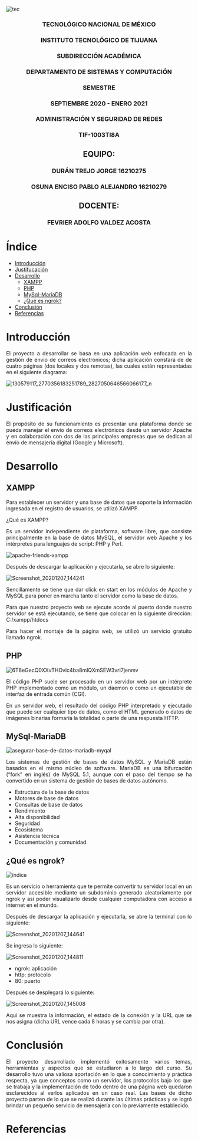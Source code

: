 ![tec](https://i.imgur.com/DKIVS3c.png)

<div style="text-align: center">

### TECNOLÓGICO NACIONAL DE MÉXICO

### INSTITUTO TECNOLÓGICO DE TIJUANA

### SUBDIRECCIÓN ACADÉMICA

### DEPARTAMENTO DE SISTEMAS Y COMPUTACIÓN

### SEMESTRE

### SEPTIEMBRE 2020 - ENERO 2021

### ADMINISTRACIÓN Y SEGURIDAD DE REDES 

### TIF-1003TI8A

## EQUIPO:

### DURÁN TREJO JORGE 16210275

### OSUNA ENCISO PABLO ALEJANDRO 16210279

## DOCENTE:

### FEVRIER ADOLFO VALDEZ ACOSTA

</div>

# Índice

* [Introducción](#introduccion)
* [Justifucación](#justificacion)
* [Desarrollo](#desarrollo)
  * [XAMPP](#xampp)
  * [PHP](#php)
  * [MySql-MariaDB](#databases)
  * [¿Qué es ngrok?](#ngrok)
* [Conclusión](#conclusion)
* [Referencias](#referencias)

<div style="text-align: justify">

<div id='introduccion'/>

# Introducción 

El proyecto a desarrollar se basa en una aplicación web enfocada en la gestión de envío de correos electrónicos; dicha aplicación constará de de cuatro páginas (dos locales y dos remotas), las cuales están representadas en el siguiente diagrama:

![130579117_2770356183251789_2827050646566066177_n](https://i.imgur.com/cLEqiK5.png)

<div id='justificacion'/>

# Justificación

El propósito de su funcionamiento es presentar una plataforma donde se pueda manejar el envío de correos electrónicos desde un servidor Apache y en colaboración con dos de las principales empresas que se dedican al envío de mensajería digital (Google y Microsoft).

<div id='desarrollo'/>

# Desarrollo

<div id='xampp'/>

## XAMPP 
Para establecer un servidor y una base de datos que soporte la información ingresada en el registro de usuarios, se utilizó XAMPP. 

¿Qué es XAMPP? 

Es un servidor independiente de plataforma, software libre, que consiste principalmente en la base de datos MySQL, el servidor web Apache y los intérpretes para lenguajes de script: PHP y Perl.

![apache-friends-xampp](https://i.imgur.com/pDzvqpG.jpg)

Después de descargar la aplicación y ejecutarla, se abre lo siguiente:

![Screenshot_20201207_144241](https://i.imgur.com/CKPXiYE.png)

Sencillamente se tiene que dar click en start en los módulos de Apache y MySQL para poner en marcha tanto el servidor como la base de datos.

Para que nuestro proyecto web se ejecute acorde al puerto donde nuestro servidor se está ejecutando, se tiene que colocar en la siguiente dirección: C:/xampp/htdocs

Para hacer el montaje de la página web, se utilizó un servicio gratuito llamado ngrok. 

<div id='php'/>

## PHP

![6T8eGecQ0XXvTHOvic4ba8mlQXmSEW3vrI7jenmv](https://i.imgur.com/yHir40W.png)

El código PHP suele ser procesado en un servidor web por un intérprete PHP implementado como un módulo, un daemon o como un ejecutable de interfaz de entrada común (CGI). 

En un servidor web, el resultado del código PHP interpretado y ejecutado que puede ser cualquier tipo de datos, como el HTML generado o datos de imágenes binarias formaría la totalidad o parte de una respuesta HTTP.

<div id='databases'/>

## MySql-MariaDB

![asegurar-base-de-datos-mariadb-myqal](https://i.imgur.com/ezjaSe2.png)

Los sistemas de gestión de bases de datos MySQL y MariaDB están basados en el mismo núcleo de software. MariaDB es una bifurcación (“fork” en inglés) de MySQL 5.1, aunque con el paso del tiempo se ha convertido en un sistema de gestión de bases de datos autónomo.  

* Estructura de la base de datos
* Motores de base de datos
* Consultas de base de datos
* Rendimiento
* Alta disponibilidad
* Seguridad
* Ecosistema
* Asistencia técnica
* Documentación y comunidad.

<div id='ngrok'/>

## ¿Qué es ngrok? 

![índice](https://i.imgur.com/JG1IiVX.png)

Es un servicio o herramienta que te permite convertir tu servidor local en un servidor accesible mediante un subdominio generado aleatoriamente por ngrok y así poder visualizarlo desde cualquier computadora con acceso a internet en el mundo.

Después de descargar la aplicación y ejecutarla, se abre la terminal con lo siguiente:

![Screenshot_20201207_144641](https://i.imgur.com/XdndhkU.png)

Se ingresa lo siguiente:

![Screenshot_20201207_144811](https://i.imgur.com/i7KlggU.png)

* ngrok: aplicación
* http: protocolo
* 80: puerto

Después se desplegará lo siguiente:

![Screenshot_20201207_145008](https://i.imgur.com/bhhILcH.png)

Aquí se muestra la información, el estado de la conexión y la URL que se nos asigna (dicha URL vence cada 8 horas y se cambia por otra).

<div id='conclusion'/>

# Conclusión
El proyecto desarrollado implementó exitosamente varios temas, herramientas y aspectos que se estudiaron a lo largo del curso. Su desarrollo tuvo una valiosa aportación en lo que a conocimiento y práctica respecta, ya que conceptos como un servidor, los protocolos bajo los que se trabaja y la implementación de todo dentro de una página web quedaron esclarecidos al verlos aplicados en un caso real. Las bases de dicho proyecto parten de lo que se realizó durante las últimas prácticas y se logró brindar un pequeño servicio de mensajería con lo previamente establecido.


<div id='referencias'/>

# Referencias

</div>
